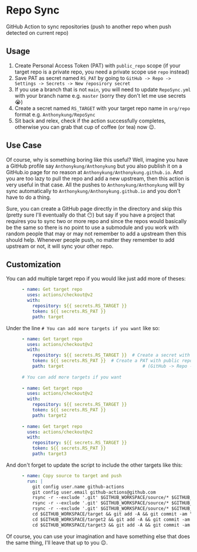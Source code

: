 # Repo Sync

GitHub Action to sync repositories (push to another repo when push detected on current repo)

## Usage

1. Create Personal Access Token (PAT) with `public_repo` scope (if your target repo is a private repo, you need a private scope use `repo` instead)
2. Save PAT as secret named `RS_PAT` by going to `GitHub -> Repo -> Settings -> Secrets -> New reposirory secret`
3. If you use a branch that is not `main`, you will need to update `RepoSync.yml` with your branch name e.g. `master` (sorry they don't let me use secrets 😭)
4. Create a secret named `RS_TARGET` with your target repo name in `org/repo` format e.g. `Anthonykung/RepoSync`
5. Sit back and relex, check if the action successfully completes, otherwise you can grab that cup of coffee (or tea) now 😉.

## Use Case

Of course, why is something boring like this useful? Well, imagine you have a GitHub profile say `Anthonykung/Anthonykung` but you also publish it on a GitHub.io page for no reason at `Anthonykung/Anthonykung.github.io`. And you are too lazy to pull the repo and add a new upstream, then this action is very useful in that case. All the pushes to `Anthonykung/Anthonykung` will by sync automatically to `Anthonykung/Anthonykung.github.io` and you don't have to do a thing.

Sure, you can create a GitHub page directly in the directory and skip this (pretty sure I'll eventually do that 😶) but say if you have a project that requires you to sync two or more repo and since the repos would basically be the same so there is no point to use a submodule and you work with random people that may or may not remember to add a upstream then this should help. Whenever people push, no matter they remember to add upstream or not, it will sync your other repo.

## Customization

You can add multiple target repo if you would like just add more of theses:

```yml
      - name: Get target repo
        uses: actions/checkout@v2
        with:
          repository: ${{ secrets.RS_TARGET }}
          token: ${{ secrets.RS_PAT }}
          path: target
```

Under the line `# You can add more targets if you want` like so:

```yml
      - name: Get target repo
        uses: actions/checkout@v2
        with:
          repository: ${{ secrets.RS_TARGET }}  # Create a secret with your GitHub repo in org/repo format e.g. Anthonykung/RepoSync
          token: ${{ secrets.RS_PAT }}  # Create a PAT with public repo access and put it as a secret named PUBLIC_GITHUB_REPO
          path: target                              # (GitHub -> Repo -> Settings -> Secrets -> New repository secret)
          
      # You can add more targets if you want
      
      - name: Get target repo
        uses: actions/checkout@v2
        with:
          repository: ${{ secrets.RS_TARGET }}
          token: ${{ secrets.RS_PAT }}
          path: target2
          
      - name: Get target repo
        uses: actions/checkout@v2
        with:
          repository: ${{ secrets.RS_TARGET }}
          token: ${{ secrets.RS_PAT }}
          path: target3
```

And don't forget to update the script to include the other targets like this:

```yml
      - name: Copy source to target and push
        run: |
          git config user.name github-actions
          git config user.email github-actions@github.com
          rsync -r --exclude '.git' $GITHUB_WORKSPACE/source/* $GITHUB_WORKSPACE/target
          rsync -r --exclude '.git' $GITHUB_WORKSPACE/source/* $GITHUB_WORKSPACE/target2
          rsync -r --exclude '.git' $GITHUB_WORKSPACE/source/* $GITHUB_WORKSPACE/target3
          cd $GITHUB_WORKSPACE/target && git add -A && git commit -am "Generated update from RepoSync GitHub Action" && git push
          cd $GITHUB_WORKSPACE/target2 && git add -A && git commit -am "Generated update from RepoSync GitHub Action" && git push
          cd $GITHUB_WORKSPACE/target3 && git add -A && git commit -am "Generated update from RepoSync GitHub Action" && git push
```

Of course, you can use your imagination and have something else that does the same thing, I'll leave that up to you 😉.
